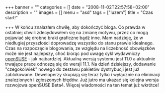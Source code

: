 +++
banner = ""
categories = []
date = "2008-11-02T22:57:58+02:00"
description = ""
images = []
menu = "asd"
tags = ["luzem"]
title = "Czas start!"

+++
W końcu znalazłem chwilę, aby dokończyć bloga. Co prawda w ostatniej chwili zdecydowałem się na zmianę motywu, przez co mogą pojawiać się drobne braki graficzne bądź inne. Mam nadzieję, że w niedługiej przyszłości doprowadzę wszystko do stanu prawie idealnego.
Czas na rozpoczęcie blogowania, ze względu na liczebność obowiązków może nie jest najlepszy, choć biorąc pod uwagę cykl wydawniczy [openSUSE](http://www.opensuse.org) - jak najbardziej. Aktualną wersją systemu jest 11.0 a aktualnie trwające prace odnoszą się do wersji 11.1. Na dzień dzisiejszy, dodawanie "czegokolwiek" nowego do zestawu pakietów dystrybucji jest już zablokowane. Deweloperzy skupiają się teraz tylko i wyłącznie na eliminacji znalezionych i zgłoszonych błędów.
Już jutro ma ukazać się kolejna wersja rozwojowa openSUSE Beta4. Więcej wiadomości na ten temat już wkrótce!

